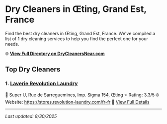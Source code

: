 # Dry Cleaners in Œting, Grand Est, France

Find the best dry cleaners in Œting, Grand Est, France. We've compiled a list of 1 dry cleaning services to help you find the perfect one for your needs.

🌐 **[View Full Directory on DryCleanersNear.com](https://drycleanersnear.com/city/France/Grand%20Est/%C5%92ting)**

## Top Dry Cleaners

### 1. [Laverie Revolution Laundry](https://drycleanersnear.com/dryCleaner/68afb8d94e19aac41e8a2504/laverie-revolution-laundry)
📍 Super U, Rue de Sarreguemines, Imp. Sigma 154, Œting
⭐ Rating: 3.3/5
🌐 Website: https://stores.revolution-laundry.com/fr-fr
🔗 [View Full Details](https://drycleanersnear.com/dryCleaner/68afb8d94e19aac41e8a2504/laverie-revolution-laundry)


---

*Last updated: 8/30/2025*
